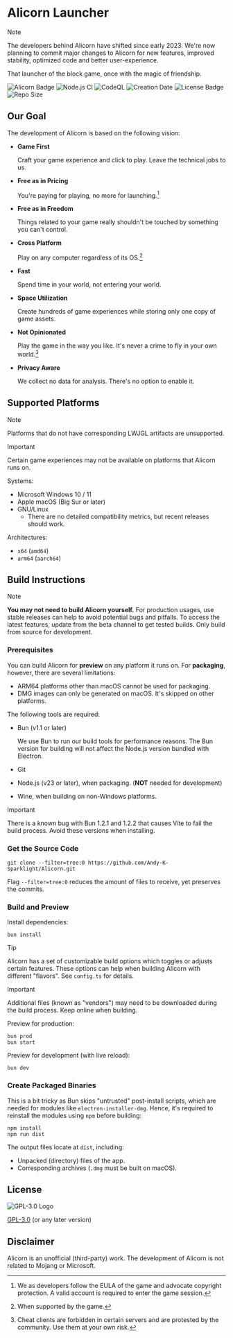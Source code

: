 # Alicorn Launcher

> [!NOTE]
> The developers behind Alicorn have shifted since early 2023.
> We're now planning to commit major changes to Alicorn for new features, improved stability,
> optimized code and better user-experience.

That launcher of the block game, once with the magic of friendship.

![Alicorn Badge](https://img.shields.io/badge/Alicorn-2.x-df307f)
![Node.js CI](https://github.com/Andy-K-Sparklight/Alicorn/actions/workflows/build.yml/badge.svg)
![CodeQL](https://github.com/Andy-K-Sparklight/Alicorn/actions/workflows/codeql.yml/badge.svg)
![Creation Date](https://img.shields.io/github/created-at/Andy-K-Sparklight/Alicorn?label=since)
![License Badge](https://img.shields.io/github/license/Andy-K-Sparklight/Alicorn)
![Repo Size](https://img.shields.io/github/repo-size/Andy-K-Sparklight/Alicorn)

## Our Goal

The development of Alicorn is based on the following vision:

- **Game First**

  Craft your game experience and click to play. Leave the technical jobs to us.

- **Free as in Pricing**

  You're paying for playing, no more for launching.[^1]

- **Free as in Freedom**

  Things related to your game really shouldn't be touched by something you can't control.

- **Cross Platform**

  Play on any computer regardless of its OS.[^2]

- **Fast**

  Spend time in your world, not entering your world.

- **Space Utilization**

  Create hundreds of game experiences while storing only one copy of game assets.

- **Not Opinionated**

  Play the game in the way you like. It's never a crime to fly in your own world.[^3]

- **Privacy Aware**

  We collect no data for analysis. There's no option to enable it.

## Supported Platforms

> [!NOTE]
> Platforms that do not have corresponding LWJGL artifacts are unsupported.

> [!IMPORTANT]
> Certain game experiences may not be available on platforms that Alicorn runs on.

Systems:

- Microsoft Windows 10 / 11
- Apple macOS (Big Sur or later)
- GNU/Linux
    - There are no detailed compatibility metrics, but recent releases should work.

Architectures:

- `x64` (`amd64`)
- `arm64` (`aarch64`)

## Build Instructions

> [!NOTE]
> **You may not need to build Alicorn yourself.**
> For production usages, use stable releases can help to avoid potential bugs and pitfalls.
> To access the latest features, update from the beta channel to get tested builds.
> Only build from source for development.

### Prerequisites

You can build Alicorn for **preview** on any platform it runs on.
For **packaging**, however, there are several limitations:

- ARM64 platforms other than macOS cannot be used for packaging.
- DMG images can only be generated on macOS. It's skipped on other platforms.

The following tools are required:

- Bun (v1.1 or later)

  We use Bun to run our build tools for performance reasons.
  The Bun version for building will not affect the Node.js version bundled with Electron.

- Git

- Node.js (v23 or later), when packaging. (**NOT** needed for development)

- Wine, when building on non-Windows platforms.

> [!IMPORTANT]
> There is a known bug with Bun 1.2.1 and 1.2.2 that causes Vite to fail the build process.
> Avoid these versions when installing.

### Get the Source Code

```shell
git clone --filter=tree:0 https://github.com/Andy-K-Sparklight/Alicorn.git
```

Flag `--filter=tree:0` reduces the amount of files to receive, yet preserves the commits.

### Build and Preview

Install dependencies:

```shell
bun install
```

> [!TIP]
> Alicorn has a set of customizable build options which toggles or adjusts certain features.
> These options can help when building Alicorn with different "flavors".
> See `config.ts` for details.

> [!IMPORTANT]
> Additional files (known as "vendors") may need to be downloaded during the build process.
> Keep online when building.

Preview for production:

```shell
bun prod
bun start
```

Preview for development (with live reload):

```shell
bun dev
```

### Create Packaged Binaries

This is a bit tricky as Bun skips "untrusted" post-install scripts, which are needed for modules like
`electron-installer-dmg`. Hence, it's required to reinstall the modules using `npm` before building:

```shell
npm install
npm run dist
```

The output files locate at `dist`, including:

- Unpacked (directory) files of the app.
- Corresponding archives (`.dmg` must be built on macOS).

## License

![GPL-3.0 Logo](https://www.gnu.org/graphics/gplv3-or-later.png)

[GPL-3.0](https://www.gnu.org/licenses/gpl-3.0.html) (or any later version)

## Disclaimer

Alicorn is an unofficial (third-party) work. The development of Alicorn is not related to Mojang or Microsoft.

[^1]: We as developers follow the EULA of the game and advocate copyright protection.
A valid account is required to enter the game session.

[^2]: When supported by the game.

[^3]: Cheat clients are forbidden in certain servers and are protested by the community. Use them at your own risk.
